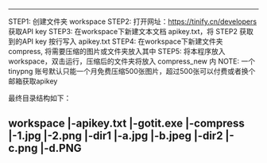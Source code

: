 ----------------------------------------------------
STEP1: 创建文件夹 workspace
STEP2: 打开网址：https://tinify.cn/developers 获取API key
STEP3: 在workspace下新建文本文档 apikey.txt，将 STEP2 获取到的API key 按行写入 apikey.txt
STEP4: 在workspace下新建文件夹 compress, 将需要压缩的图片或文件夹放入其中
STEP5: 将本程序放入 workspace，双击运行，压缩后的文件夹将放入 compress_new 内
NOTE:  一个 tinypng 账号默认只能一个月免费压缩500张图片，超过500张可以付费或者换个邮箱获取apikey

最终目录结构如下：

workspace
|-apikey.txt
|-gotit.exe
|-compress
  |-1.jpg
  |-2.png
  |-dir1
    |-a.jpg
    |-b.jpeg
  |-dir2
    |-c.png
    |-d.PNG
----------------------------------------------------